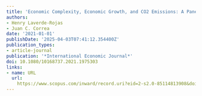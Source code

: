 ```yaml
---
title: 'Economic Complexity, Economic Growth, and CO2 Emissions: A Panel Data Analysis'
authors:
- Henry Laverde-Rojas
- Juan C. Correa
date: '2021-01-01'
publishDate: '2025-04-03T07:41:12.354400Z'
publication_types:
- article-journal
publication: '*International Economic Journal*'
doi: 10.1080/10168737.2021.1975303
links:
- name: URL
  url: 
    https://www.scopus.com/inward/record.uri?eid=2-s2.0-85114813908&doi=10.1080%2f10168737.2021.1975303&partnerID=40&md5=8eaeb9af39057f8c1f75fb28bce87790
---
```

